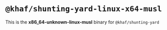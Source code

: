 # `@khaf/shunting-yard-linux-x64-musl`

This is the **x86_64-unknown-linux-musl** binary for `@khaf/shunting-yard`
